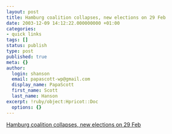 ```yaml
---
layout: post
title: Hamburg coalition collapses, new elections on 29 Feb
date: 2003-12-09 14:12:22.000000000 +01:00
categories:
- quick links
tags: []
status: publish
type: post
published: true
meta: {}
author:
  login: shanson
  email: papascott-wp@gmail.com
  display_name: PapaScott
  first_name: Scott
  last_name: Hanson
excerpt: !ruby/object:Hpricot::Doc
  options: {}
---
```

<p><a title="Won't put up with no Schill no more" href="http://www.spiegel.de/politik/deutschland/0,1518,277544,00.html">Hamburg coalition collapses, new elections on 29 Feb</a></p>
